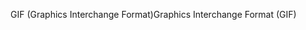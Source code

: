 <span data-ttu-id="899a9-101">GIF (Graphics Interchange Format)</span><span class="sxs-lookup"><span data-stu-id="899a9-101">Graphics Interchange Format (GIF)</span></span>